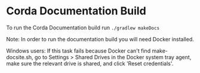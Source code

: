 # Corda Documentation Build

To run the Corda Documentation build run ``./gradlew makeDocs``

Note: In order to run the documentation build you will need Docker installed.

Windows users: If this task fails because Docker can't find make-docsite.sh, go to Settings > Shared Drives in the Docker system tray
agent, make sure the relevant drive is shared, and click 'Reset credentials'.
